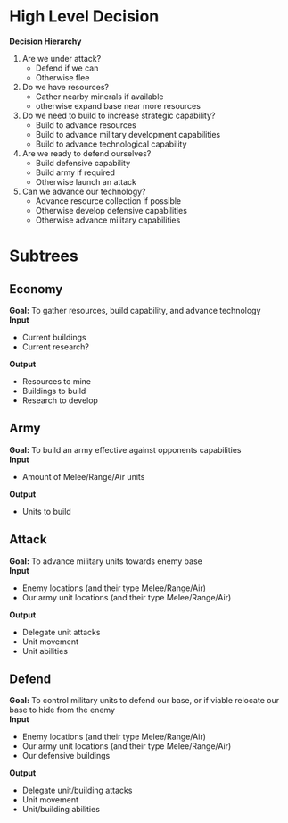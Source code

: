 # High Level Decision
**Decision Hierarchy**
1. Are we under attack?
   - Defend if we can
   - Otherwise flee
3. Do we have resources?
   - Gather nearby minerals if available
   - otherwise expand base near more resources
5. Do we need to build to increase strategic capability?
   - Build to advance resources
   - Build to advance military development capabilities
   - Build to advance technological capability
7. Are we ready to defend ourselves?
   - Build defensive capability
   - Build army if required
   - Otherwise launch an attack
9. Can we advance our technology?
    - Advance resource collection if possible
    - Otherwise develop defensive capabilities
    - Otherwise advance military capabilities

# Subtrees   
## Economy   
**Goal:** To gather resources, build capability, and advance technology   
**Input**
- Current buildings
- Current research?   

**Output**
- Resources to mine
- Buildings to build
- Research to develop

## Army
**Goal:** To build an army effective against opponents capabilities    
**Input**
- Amount of Melee/Range/Air units   

**Output**
- Units to build

## Attack
**Goal:** To advance military units towards enemy base    
**Input**
- Enemy locations (and their type Melee/Range/Air)
- Our army unit locations (and their type Melee/Range/Air)   

**Output**
- Delegate unit attacks
- Unit movement
- Unit abilities

## Defend
**Goal:** To control military units to defend our base, or if viable relocate our base to hide from the enemy   
**Input**
- Enemy locations (and their type Melee/Range/Air)
- Our army unit locations (and their type Melee/Range/Air)
- Our defensive buildings   

**Output**
- Delegate unit/building attacks
- Unit movement
- Unit/building abilities
